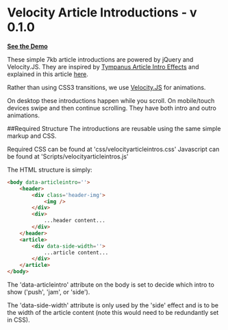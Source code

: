 Velocity Article Introductions - v 0.1.0
========================================

<strong><a href="http://www.anthonypalicea.com/velocityarticleintros">See the Demo</a></strong>


These simple 7kb article introductions are powered by jQuery and Velocity.JS. They are inspired by <a href="http://tympanus.net/Development/ArticleIntroEffects/">Tympanus Article Intro Effects</a> and explained in this article <a href="http://tympanus.net/codrops/2014/05/22/inspiration-for-article-intro-effects/">here</a>.

Rather than using CSS3 transitions, we use <a href="http://velocityjs.org">Velocity.JS</a> for animations.

On desktop these introductions happen while you scroll. On mobile/touch devices swipe and then continue scrolling. They have both intro and outro animations.

##Required Structure
The introductions are reusable using the same simple markup and CSS.

Required CSS can be found at 'css/velocityarticleintros.css'
Javascript can be found at 'Scripts/velocityarticleintros.js'

The HTML structure is simply:

```html
<body data-articleintro=''>
    <header>
        <div class='header-img'>
            <img />
        </div>
        <div>
            ...header content...
        </div>
    </header>
    <article>
        <div data-side-width=''>
            ...article content...
        </div>
    </article>
</body>
```
The 'data-articleintro' attribute on the body is set to decide which intro to show ('push', 'jam', or 'side').

The 'data-side-width' attribute is only used by the 'side' effect and is to be the width of the article content (note this would need to be redundantly set in CSS).
